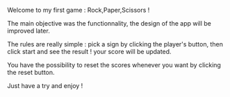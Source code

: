 Welcome to my first game : Rock,Paper,Scissors !

The main objective was the functionnality, the design of the app will be improved later.

The rules are really simple : pick a sign by clicking the player's button, then click start and see the result ! your score will be updated.

You have the possibility to reset the scores whenever you want by clicking the reset button.

Just have a try and enjoy !